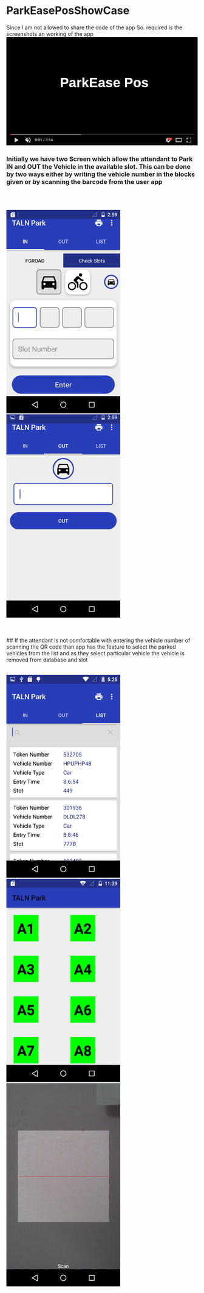 # ParkEasePosShowCase
Since I am not allowed to share the code of the app So. required is the screenshots an working of the app
[![Watch the video](redirecting.png)](https://youtu.be/N7wPJXrrxPo)

### Initially we have two Screen which allow the attendant to Park IN and OUT the Vehicle in the available slot. This can be done by two ways either by writing the vehicle number in the blocks given or by scanning the barcode from the user app

<br></br>
<p float="left">
<img src="image1.png" alt="first screen" width="300">  
<img src="image2.png" alt="second screen" width="300">  
</p>
<br></br>
## If the attendant is not comfortable with entering the vehicle number of scanning the QR code than app has the feature to select the parked vehicles from the list and as they select particular vehicle the vehicle is removed from database and slot </h3>
<br></br>
<p float="left">
<img src="image3.png" alt="third screen" width="300">  
<img src="image4.png" alt="fourth screen" width="300">  
<img src="image5.png" alt="fifth screen" width="300">  
</p>
